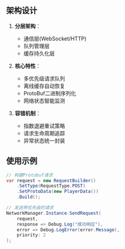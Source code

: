 ## 架构设计
1. **分层架构**：
   - 通信层(WebSocket/HTTP)
   - 队列管理层
   - 缓存持久化层

2. **核心特性**：
   - 多优先级请求队列
   - 离线缓存自动恢复
   - ProtoBuf二进制序列化
   - 网络状态智能监测

3. **容错机制**：
   - 指数退避重试策略
   - 请求生命周期追踪
   - 异常状态统一封装

## 使用示例
```csharp
// 构建Protobuf请求
var request = new RequestBuilder()
    .SetType(RequestType.POST)
    .SetProtoData(new PlayerData())
    .Build();

// 发送带优先级的请求
NetworkManager.Instance.SendRequest(
    request,
    response => Debug.Log("成功响应"),
    error => Debug.LogError(error.Message),
    priority: 2
);
